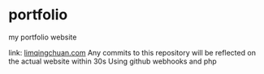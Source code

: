 # portfolio
my portfolio website

link: [limqingchuan.com](limqingchuan.com)
Any commits to this repository will be reflected on the actual website within 30s
Using github webhooks and php
